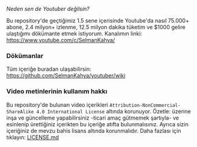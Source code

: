 *Neden sen de Youtuber değilsin?*

Bu repository'de geçtiğimiz 1.5 sene içerisinde Youtube'da nasıl 75.000+ abone, 2.4 milyon+ izlenme, 12.5 milyon dakika tüketim ve $1000 gelire ulaştığımı dökümante etmek istiyorum. Kanalımın linki:
https://www.youtube.com/c/SelmanKahya/

### Dökümanlar
Tüm içeriğe buradan ulaşabilirsin: https://github.com/SelmanKahya/youtuber/wiki

### Video metinlerinin kullanım hakkı
Bu repository'de bulunan video içerikleri `Attribution-NonCommercial-ShareAlike 4.0 International License` altında korunuyor. Özetle:
üzerine inşa ve güncelleme yapabilirsiniz -ticari amaç gütmemek şartıyla- ve esinlenip ürettiğiniz içerikten bu içeriğe atıfta bulunmalısınız. Ayrıca sizin içeriğiniz de mevzu bahis lisans altında korunmalıdır. Daha fazlası için tıklayın: [LICENSE.md](https://github.com/SelmanKahya/youtube-video/blob/master/LICENSE)
